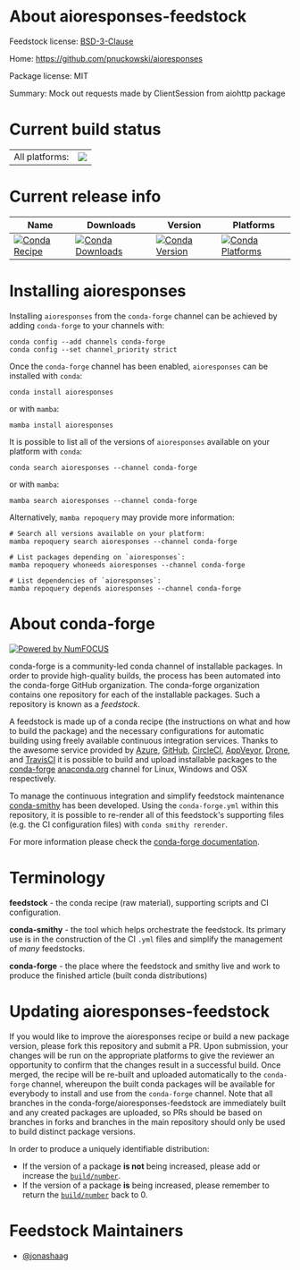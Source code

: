 About aioresponses-feedstock
============================

Feedstock license: [BSD-3-Clause](https://github.com/conda-forge/aioresponses-feedstock/blob/main/LICENSE.txt)

Home: https://github.com/pnuckowski/aioresponses

Package license: MIT

Summary: Mock out requests made by ClientSession from aiohttp package

Current build status
====================


<table><tr><td>All platforms:</td>
    <td>
      <a href="https://dev.azure.com/conda-forge/feedstock-builds/_build/latest?definitionId=20749&branchName=main">
        <img src="https://dev.azure.com/conda-forge/feedstock-builds/_apis/build/status/aioresponses-feedstock?branchName=main">
      </a>
    </td>
  </tr>
</table>

Current release info
====================

| Name | Downloads | Version | Platforms |
| --- | --- | --- | --- |
| [![Conda Recipe](https://img.shields.io/badge/recipe-aioresponses-green.svg)](https://anaconda.org/conda-forge/aioresponses) | [![Conda Downloads](https://img.shields.io/conda/dn/conda-forge/aioresponses.svg)](https://anaconda.org/conda-forge/aioresponses) | [![Conda Version](https://img.shields.io/conda/vn/conda-forge/aioresponses.svg)](https://anaconda.org/conda-forge/aioresponses) | [![Conda Platforms](https://img.shields.io/conda/pn/conda-forge/aioresponses.svg)](https://anaconda.org/conda-forge/aioresponses) |

Installing aioresponses
=======================

Installing `aioresponses` from the `conda-forge` channel can be achieved by adding `conda-forge` to your channels with:

```
conda config --add channels conda-forge
conda config --set channel_priority strict
```

Once the `conda-forge` channel has been enabled, `aioresponses` can be installed with `conda`:

```
conda install aioresponses
```

or with `mamba`:

```
mamba install aioresponses
```

It is possible to list all of the versions of `aioresponses` available on your platform with `conda`:

```
conda search aioresponses --channel conda-forge
```

or with `mamba`:

```
mamba search aioresponses --channel conda-forge
```

Alternatively, `mamba repoquery` may provide more information:

```
# Search all versions available on your platform:
mamba repoquery search aioresponses --channel conda-forge

# List packages depending on `aioresponses`:
mamba repoquery whoneeds aioresponses --channel conda-forge

# List dependencies of `aioresponses`:
mamba repoquery depends aioresponses --channel conda-forge
```


About conda-forge
=================

[![Powered by
NumFOCUS](https://img.shields.io/badge/powered%20by-NumFOCUS-orange.svg?style=flat&colorA=E1523D&colorB=007D8A)](https://numfocus.org)

conda-forge is a community-led conda channel of installable packages.
In order to provide high-quality builds, the process has been automated into the
conda-forge GitHub organization. The conda-forge organization contains one repository
for each of the installable packages. Such a repository is known as a *feedstock*.

A feedstock is made up of a conda recipe (the instructions on what and how to build
the package) and the necessary configurations for automatic building using freely
available continuous integration services. Thanks to the awesome service provided by
[Azure](https://azure.microsoft.com/en-us/services/devops/), [GitHub](https://github.com/),
[CircleCI](https://circleci.com/), [AppVeyor](https://www.appveyor.com/),
[Drone](https://cloud.drone.io/welcome), and [TravisCI](https://travis-ci.com/)
it is possible to build and upload installable packages to the
[conda-forge](https://anaconda.org/conda-forge) [anaconda.org](https://anaconda.org/)
channel for Linux, Windows and OSX respectively.

To manage the continuous integration and simplify feedstock maintenance
[conda-smithy](https://github.com/conda-forge/conda-smithy) has been developed.
Using the ``conda-forge.yml`` within this repository, it is possible to re-render all of
this feedstock's supporting files (e.g. the CI configuration files) with ``conda smithy rerender``.

For more information please check the [conda-forge documentation](https://conda-forge.org/docs/).

Terminology
===========

**feedstock** - the conda recipe (raw material), supporting scripts and CI configuration.

**conda-smithy** - the tool which helps orchestrate the feedstock.
                   Its primary use is in the construction of the CI ``.yml`` files
                   and simplify the management of *many* feedstocks.

**conda-forge** - the place where the feedstock and smithy live and work to
                  produce the finished article (built conda distributions)


Updating aioresponses-feedstock
===============================

If you would like to improve the aioresponses recipe or build a new
package version, please fork this repository and submit a PR. Upon submission,
your changes will be run on the appropriate platforms to give the reviewer an
opportunity to confirm that the changes result in a successful build. Once
merged, the recipe will be re-built and uploaded automatically to the
`conda-forge` channel, whereupon the built conda packages will be available for
everybody to install and use from the `conda-forge` channel.
Note that all branches in the conda-forge/aioresponses-feedstock are
immediately built and any created packages are uploaded, so PRs should be based
on branches in forks and branches in the main repository should only be used to
build distinct package versions.

In order to produce a uniquely identifiable distribution:
 * If the version of a package **is not** being increased, please add or increase
   the [``build/number``](https://docs.conda.io/projects/conda-build/en/latest/resources/define-metadata.html#build-number-and-string).
 * If the version of a package **is** being increased, please remember to return
   the [``build/number``](https://docs.conda.io/projects/conda-build/en/latest/resources/define-metadata.html#build-number-and-string)
   back to 0.

Feedstock Maintainers
=====================

* [@jonashaag](https://github.com/jonashaag/)

